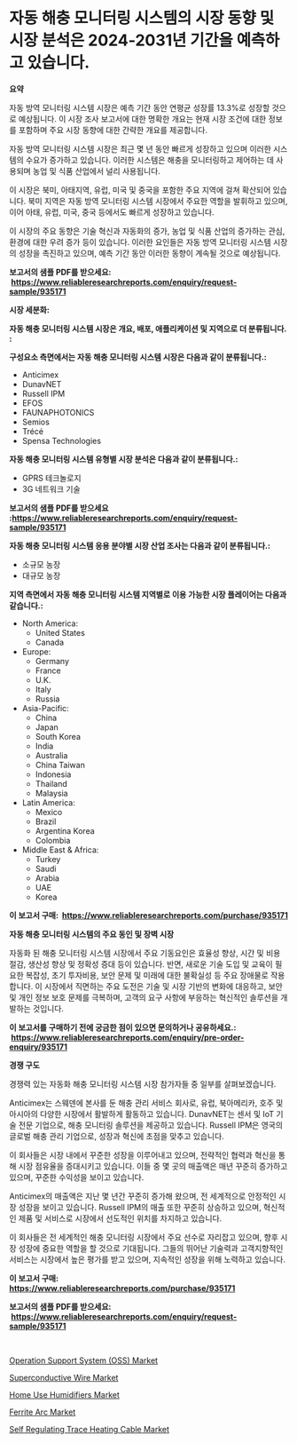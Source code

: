 <p><h1>자동 해충 모니터링 시스템의 시장 동향 및 시장 분석은 2024-2031년 기간을 예측하고 있습니다.</h1></p><p><strong>요약</strong></p>
<p><p>자동 방역 모니터링 시스템 시장은 예측 기간 동안 연평균 성장률 13.3%로 성장할 것으로 예상됩니다. 이 시장 조사 보고서에 대한 명확한 개요는 현재 시장 조건에 대한 정보를 포함하며 주요 시장 동향에 대한 간략한 개요를 제공합니다.</p><p>자동 방역 모니터링 시스템 시장은 최근 몇 년 동안 빠르게 성장하고 있으며 이러한 시스템의 수요가 증가하고 있습니다. 이러한 시스템은 해충을 모니터링하고 제어하는 데 사용되며 농업 및 식품 산업에서 널리 사용됩니다.</p><p>이 시장은 북미, 아태지역, 유럽, 미국 및 중국을 포함한 주요 지역에 걸쳐 확산되어 있습니다. 북미 지역은 자동 방역 모니터링 시스템 시장에서 주요한 역할을 발휘하고 있으며, 이어 아태, 유럽, 미국, 중국 등에서도 빠르게 성장하고 있습니다.</p><p>이 시장의 주요 동향은 기술 혁신과 자동화의 증가, 농업 및 식품 산업의 증가하는 관심, 환경에 대한 우려 증가 등이 있습니다. 이러한 요인들은 자동 방역 모니터링 시스템 시장의 성장을 촉진하고 있으며, 예측 기간 동안 이러한 동향이 계속될 것으로 예상됩니다.</p></p>
<p><strong>보고서의 샘플 PDF를 받으세요: &nbsp;<a href="https://www.reliableresearchreports.com/enquiry/request-sample/935171">https://www.reliableresearchreports.com/enquiry/request-sample/935171</a></strong></p>
<p><strong>시장 세분화:</strong></p>
<p><strong> 자동 해충 모니터링 시스템 시장은 개요, 배포, 애플리케이션 및 지역으로 더 분류됩니다. :</strong></p>
<p><strong>구성요소 측면에서는 자동 해충 모니터링 시스템 시장은 다음과 같이 분류됩니다.:</strong></p>
<p><ul><li>Anticimex</li><li>DunavNET</li><li>Russell IPM</li><li>EFOS</li><li>FAUNAPHOTONICS</li><li>Semios</li><li>Trécé</li><li>Spensa Technologies</li></ul></p>
<p><strong> 자동 해충 모니터링 시스템 유형별 시장 분석은 다음과 같이 분류됩니다.:</strong></p>
<p><ul><li>GPRS 테크놀로지</li><li>3G 네트워크 기술</li></ul></p>
<p><strong>보고서의 샘플 PDF를 받으세요 :<a href="https://www.reliableresearchreports.com/enquiry/request-sample/935171">https://www.reliableresearchreports.com/enquiry/request-sample/935171</a></strong></p>
<p><strong> 자동 해충 모니터링 시스템 응용 분야별 시장 산업 조사는 다음과 같이 분류됩니다.:</strong></p>
<p><ul><li>소규모 농장</li><li>대규모 농장</li></ul></p>
<p><strong>지역 측면에서 자동 해충 모니터링 시스템 지역별로 이용 가능한 시장 플레이어는 다음과 같습니다.:</strong></p>
<p><ul>
    <li>
        North America:
        <ul>
            <li>United States</li>
            <li>Canada</li>
        </ul>
    </li>
    <li>
        Europe:
        <ul>
            <li>Germany</li>
            <li>France</li>
            <li>U.K.</li>
            <li>Italy</li>
            <li>Russia</li>
        </ul>
    </li>
    <li>
        Asia-Pacific:
        <ul>
            <li>China</li>
            <li>Japan</li>
            <li>South Korea</li>
            <li>India</li>
            <li>Australia</li>
            <li>China Taiwan</li>
            <li>Indonesia</li>
            <li>Thailand</li>
            <li>Malaysia</li>
        </ul>
    </li>
    <li>
        Latin America:
        <ul>
            <li>Mexico</li>
            <li>Brazil</li>
            <li>Argentina Korea</li>
            <li>Colombia</li>
        </ul>
    </li>
    <li>
        Middle East & Africa:
        <ul>
            <li>Turkey</li>
            <li>Saudi</li>
            <li>Arabia</li>
            <li>UAE</li>
            <li>Korea</li>
        </ul>
    </li>
    </ul></p>
<p><strong>이 보고서 구매: &nbsp;<a href="https://www.reliableresearchreports.com/purchase/935171">https://www.reliableresearchreports.com/purchase/935171</a></strong></p>
<p><strong>자동 해충 모니터링 시스템의 주요 동인 및 장벽 시장</strong></p>
<p><p>자동화 된 해충 모니터링 시스템 시장에서 주요 기동요인은 효율성 향상, 시간 및 비용 절감, 생산성 향상 및 정확성 증대 등이 있습니다. 반면, 새로운 기술 도입 및 교육이 필요한 복잡성, 초기 투자비용, 보안 문제 및 미래에 대한 불확실성 등 주요 장애물로 작용합니다. 이 시장에서 직면하는 주요 도전은 기술 및 시장 기반의 변화에 대응하고, 보안 및 개인 정보 보호 문제를 극복하며, 고객의 요구 사항에 부응하는 혁신적인 솔루션을 개발하는 것입니다.</p></p>
<p><strong>이 보고서를 구매하기 전에 궁금한 점이 있으면 문의하거나 공유하세요.: &nbsp;<a href="https://www.reliableresearchreports.com/enquiry/pre-order-enquiry/935171">https://www.reliableresearchreports.com/enquiry/pre-order-enquiry/935171</a></strong></p>
<p><strong>경쟁 구도</strong></p>
<p><p>경쟁력 있는 자동화 해충 모니터링 시스템 시장 참가자들 중 일부를 살펴보겠습니다. </p><p>Anticimex는 스웨덴에 본사를 둔 해충 관리 서비스 회사로, 유럽, 북아메리카, 호주 및 아시아의 다양한 시장에서 활발하게 활동하고 있습니다. DunavNET는 센서 및 IoT 기술 전문 기업으로, 해충 모니터링 솔루션을 제공하고 있습니다. Russell IPM은 영국의 글로벌 해충 관리 기업으로, 성장과 혁신에 초점을 맞추고 있습니다.</p><p>이 회사들은 시장 내에서 꾸준한 성장을 이루어내고 있으며, 전략적인 협력과 혁신을 통해 시장 점유율을 증대시키고 있습니다. 이들 중 몇 곳의 매출액은 매년 꾸준히 증가하고 있으며, 꾸준한 수익성을 보이고 있습니다.</p><p>Anticimex의 매출액은 지난 몇 년간 꾸준히 증가해 왔으며, 전 세계적으로 안정적인 시장 성장을 보이고 있습니다. Russell IPM의 매출 또한 꾸준히 상승하고 있으며, 혁신적인 제품 및 서비스로 시장에서 선도적인 위치를 차지하고 있습니다.</p><p>이 회사들은 전 세계적인 해충 모니터링 시장에서 주요 선수로 자리잡고 있으며, 향후 시장 성장에 중요한 역할을 할 것으로 기대됩니다. 그들의 뛰어난 기술력과 고객지향적인 서비스는 시장에서 높은 평가를 받고 있으며, 지속적인 성장을 위해 노력하고 있습니다.</p></p>
<p><strong>이 보고서 구매: &nbsp; <a href="https://www.reliableresearchreports.com/purchase/935171">https://www.reliableresearchreports.com/purchase/935171</a></strong></p>
<p><strong>보고서의 샘플 PDF를 받으세요: &nbsp;<a href="https://www.reliableresearchreports.com/enquiry/request-sample/935171">https://www.reliableresearchreports.com/enquiry/request-sample/935171</a></strong><strong></strong></p>
<p>&nbsp;</p>
<p><p><a href="https://github.com/abdelrhmankishk22/Market-Research-Report-List-3/blob/main/operation-support-system-oss-market.md">Operation Support System (OSS) Market</a></p><p><a href="https://view.publitas.com/reportprime-1/superconductive-wire-market-share-market-new-trends-analysis-report-by-type-by-application-by-end-use-by-region-and-segment-forecasts-2024-2031/">Superconductive Wire Market</a></p><p><a href="https://picayune-night-cbd.notion.site/Home-Use-Humidifiers-Market-Size-2024-2031-Global-Industrial-Analysis-Key-Geographical-Regions-M-f20dc3eca9914582afdf2bfbe5ca694b">Home Use Humidifiers Market</a></p><p><a href="https://issuu.com/reportprime-2/docs/ferrite-arc-market-size-2030.pptx">Ferrite Arc Market</a></p><p><a href="https://view.publitas.com/reportprime-1/self-regulating-trace-heating-cable-market-size-market-share-and-global-market-analysis-report-2024-2031/">Self Regulating Trace Heating Cable Market</a></p></p>